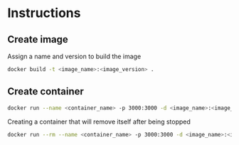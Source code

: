 # Instructions

## Create image
Assign a name and version to build the image
```sh
docker build -t <image_name>:<image_version> .
```
## Create container
```sh
docker run --name <container_name> -p 3000:3000 -d <image_name>:<image_version>
```
Creating a container that will remove itself after being stopped
```sh
docker run --rm --name <container_name> -p 3000:3000 -d <image_name>:<image_version>
```
